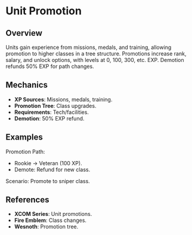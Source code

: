 # Unit Promotion

## Overview
Units gain experience from missions, medals, and training, allowing promotion to higher classes in a tree structure. Promotions increase rank, salary, and unlock options, with levels at 0, 100, 300, etc. EXP. Demotion refunds 50% EXP for path changes.

## Mechanics
- **XP Sources**: Missions, medals, training.
- **Promotion Tree**: Class upgrades.
- **Requirements**: Tech/facilities.
- **Demotion**: 50% EXP refund.

## Examples

Promotion Path:
- Rookie -> Veteran (100 XP).
- Demote: Refund for new class.

Scenario: Promote to sniper class.

## References
- **XCOM Series**: Unit promotions.
- **Fire Emblem**: Class changes.
- **Wesnoth**: Promotion tree.